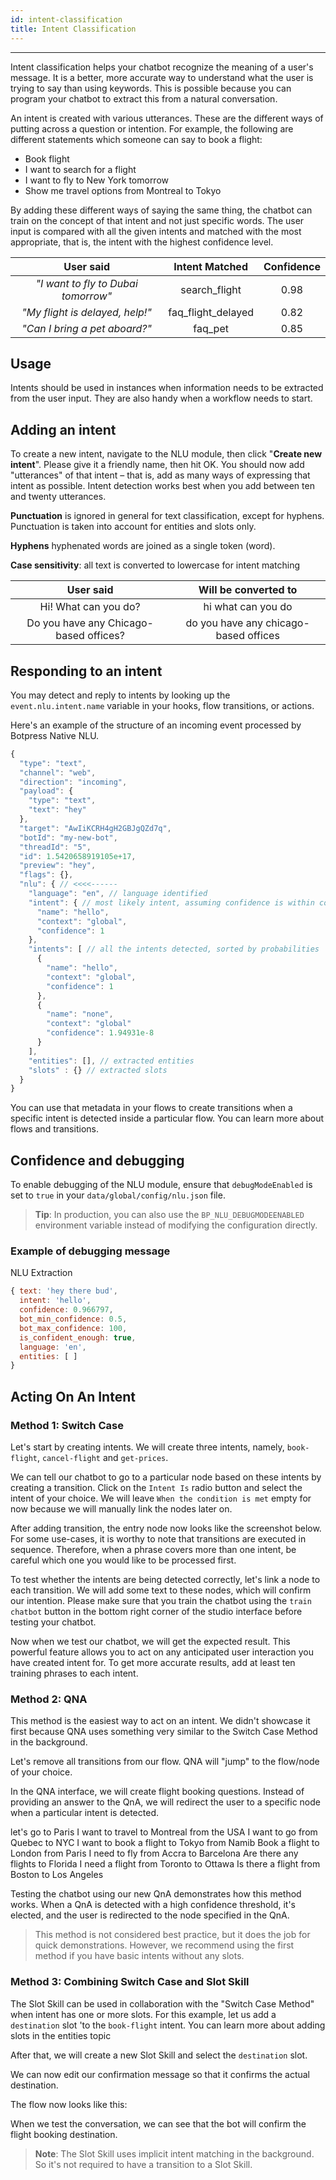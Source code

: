 ```yaml
---
id: intent-classification
title: Intent Classification
---
```


--------------

Intent classification helps your chatbot recognize the meaning of a user's message. It is a better, more accurate way to understand what the user is trying to say than using keywords. This is possible because you can program your chatbot to extract this from a natural conversation.

An intent is created with various utterances. These are the different ways of putting across a question or intention. For example, the following are different statements which someone can say to book a flight: 
 - Book flight
 - I want to search for a flight
 - I want to fly to New York tomorrow
 - Show me travel options from Montreal to Tokyo

By adding these different ways of saying the same thing, the chatbot can train on the concept of that intent and not just specific words. The user input is compared with all the given intents and matched with the most appropriate, that is, the intent with the highest confidence level.

|              User said              |    Intent Matched  | Confidence |
| :---------------------------------: | :----------------: | :--------: |
| _"I want to fly to Dubai tomorrow"_ |   search_flight    |    0.98    |
|   _"My flight is delayed, help!"_   | faq_flight_delayed |    0.82    |
|    _"Can I bring a pet aboard?"_    |      faq_pet       |    0.85    |

## Usage
Intents should be used in instances when information needs to be extracted from the user input. They are also handy when a workflow needs to start.


## Adding an intent
To create a new intent, navigate to the NLU module, then click "**Create new intent**". Please give it a friendly name, then hit OK. You should now add "utterances" of that intent – that is, add as many ways of expressing that intent as possible. Intent detection works best when you add between ten and twenty utterances.

**Punctuation** is ignored in general for text classification, except for hyphens. Punctuation is taken into account for entities and slots only.

**Hyphens** hyphenated words are joined as a single token (word).

**Case sensitivity**: all text is converted to lowercase for intent matching


|  User said                              |   Will be converted to                  |
|  :------------------------------------: | :------------------------------------:  |
|  Hi! What can you do?                   |   hi what can you do                    |
|  Do you have any Chicago-based offices? |   do you have any chicago-based offices |

## Responding to an intent

You may detect and reply to intents by looking up the `event.nlu.intent.name` variable in your hooks, flow transitions, or actions.

Here's an example of the structure of an incoming event processed by Botpress Native NLU.

```js
{
  "type": "text",
  "channel": "web",
  "direction": "incoming",
  "payload": {
    "type": "text",
    "text": "hey"
  },
  "target": "AwIiKCRH4gH2GBJgQZd7q",
  "botId": "my-new-bot",
  "threadId": "5",
  "id": 1.5420658919105e+17,
  "preview": "hey",
  "flags": {},
  "nlu": { // <<<<------
    "language": "en", // language identified
    "intent": { // most likely intent, assuming confidence is within config threshold
      "name": "hello",
      "context": "global",
      "confidence": 1
    },
    "intents": [ // all the intents detected, sorted by probabilities
      {
        "name": "hello",
        "context": "global",
        "confidence": 1
      },
      {
        "name": "none",
        "context": "global"
        "confidence": 1.94931e-8
      }
    ],
    "entities": [], // extracted entities
    "slots" : {} // extracted slots
  }
}
```

You can use that metadata in your flows to create transitions when a specific intent is detected inside a particular flow. You can learn more about flows and transitions.

## Confidence and debugging

To enable debugging of the NLU module, ensure that `debugModeEnabled` is set to `true` in your `data/global/config/nlu.json` file.

> **Tip**: In production, you can also use the `BP_NLU_DEBUGMODEENABLED` environment variable instead of modifying the configuration directly.

### Example of debugging message

NLU Extraction

```js
{ text: 'hey there bud',
  intent: 'hello',
  confidence: 0.966797,
  bot_min_confidence: 0.5,
  bot_max_confidence: 100,
  is_confident_enough: true,
  language: 'en',
  entities: [ ]
}
```
## Acting On An Intent

### Method 1: Switch Case

Let's start by creating intents. We will create three intents, namely, `book-flight`, `cancel-flight` and `get-prices`.

We can tell our chatbot to go to a particular node based on these intents by creating a transition. Click on the `Intent Is` radio button and select the intent of your choice. We will leave `When the condition is met` empty for now because we will manually link the nodes later on.

After adding transition, the entry node now looks like the screenshot below. For some use-cases, it is worthy to note that transitions are executed in sequence. Therefore, when a phrase covers more than one intent, be careful which one you would like to be processed first.

To test whether the intents are being detected correctly, let's link a node to each transition. We will add some text to these nodes, which will confirm our intention. Please make sure that you train the chatbot using the `train chatbot` button in the bottom right corner of the studio interface before testing your chatbot.

Now when we test our chatbot, we will get the expected result. This powerful feature allows you to act on any anticipated user interaction you have created intent for. To get more accurate results, add at least ten training phrases to each intent.

### Method 2: QNA

This method is the easiest way to act on an intent. We didn't showcase it first because QNA uses something very similar to the Switch Case Method in the background.

Let's remove all transitions from our flow. QNA will "jump" to the flow/node of your choice.

In the QNA interface, we will create flight booking questions. Instead of providing an answer to the QnA, we will redirect the user to a specific node when a particular intent is detected.

let's go to Paris
I want to travel to Montreal from the USA
I want to go from Quebec to NYC
I want to book a flight to Tokyo from Namib
Book a flight to London from Paris
I need to fly from Accra to Barcelona
Are there any flights to Florida
I need a flight from Toronto to Ottawa
Is there a flight from Boston to Los Angeles

Testing the chatbot using our new QnA demonstrates how this method works. When a QnA is detected with a high confidence threshold, it's elected, and the user is redirected to the node specified in the QnA.

> This method is not considered best practice, but it does the job for quick demonstrations. However, we recommend using the first method if you have basic intents without any slots.

### Method 3: Combining Switch Case and Slot Skill

The Slot Skill can be used in collaboration with the "Switch Case Method" when intent has one or more slots. For this example, let us add a `destination` slot 'to the `book-flight` intent. You can learn more about adding slots in the entities topic 

After that, we will create a new Slot Skill and select the `destination` slot.

We can now edit our confirmation message so that it confirms the actual destination.

The flow now looks like this:

When we test the conversation, we can see that the bot will confirm the flight booking destination.

> **Note**: The Slot Skill uses implicit intent matching in the background. So it's not required to have a transition to a Slot Skill. 

